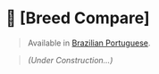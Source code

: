 # 🐶 [Breed Compare]

> Available in [Brazilian Portuguese](./README.md).

> _(Under Construction...)_
